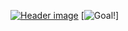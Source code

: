 [![Header image](https://aeunt.s-ul.eu/rU1Iijtp4nGJLKE5)](http://xxrt5.aeunt.rf.gd/)
[![Goal!](https://aeunt.s-ul.eu/e1AXsMbZW8PW4CVl)]
